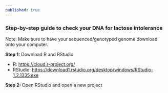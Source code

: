```yaml
---
published: true
---
```

### Step-by-step guide to check your DNA for lactose intolerance
Note: Make sure to have your sequenced/genotyped genome download onto your computer. 

**Step 1:** Download R and RStudio
- R: https://cloud.r-project.org/
- RStudio: https://download1.rstudio.org/desktop/windows/RStudio-1.2.1335.exe

**Step 2:** Open RStudio and open a new project





